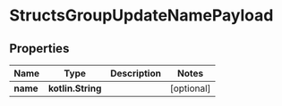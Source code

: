 
# StructsGroupUpdateNamePayload

## Properties
Name | Type | Description | Notes
------------ | ------------- | ------------- | -------------
**name** | **kotlin.String** |  |  [optional]



